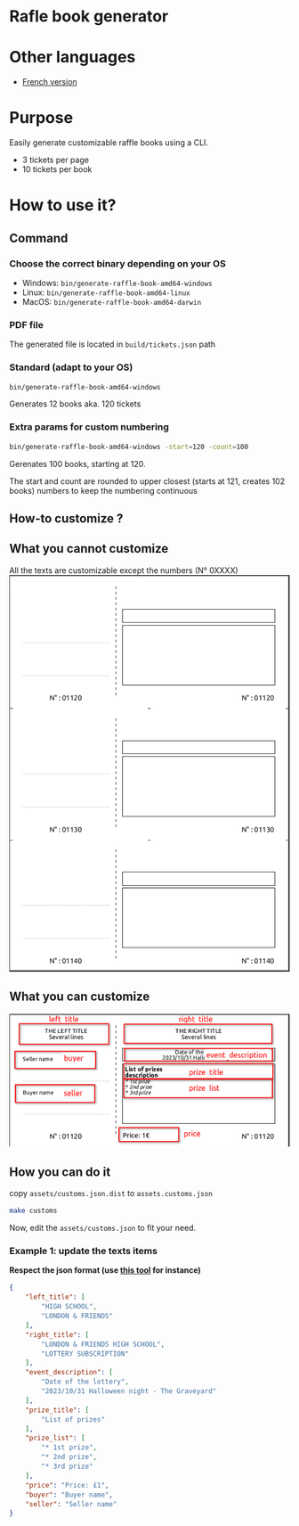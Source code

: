 # Rafle book generator

# Other languages
* [French version](docs/doc-fr.md)

# Purpose
Easily generate customizable raffle books using a CLI.
* 3 tickets per page
* 10 tickets per book
# How to use it?
## Command
### Choose the correct binary depending on your OS
* Windows: `bin/generate-raffle-book-amd64-windows`
* Linux: `bin/generate-raffle-book-amd64-linux`
* MacOS: `bin/generate-raffle-book-amd64-darwin`

### PDF file
The generated file is located in `build/tickets.json` path

### Standard (adapt to your OS)
```bash
bin/generate-raffle-book-amd64-windows
```
Generates 12 books aka. 120 tickets

### Extra params for custom numbering
```bash
bin/generate-raffle-book-amd64-windows -start=120 -count=100
```
Gerenates 100 books, starting at 120.

The start and count are rounded to upper closest (starts at 121, creates 102 books) numbers to keep the numbering continuous

## How-to customize ?
## What you cannot customize

All the texts are customizable except the numbers (N° 0XXXX)
![Not customizable](docs/images/not-customizable.png)

## What you can customize
![Customizabe](docs/images/customizable.png)

## How you can do it
copy `assets/customs.json.dist` to `assets.customs.json`
```bash
make customs
```

Now, edit the `assets/customs.json` to fit your need. 

### Example 1: update the texts items 

__Respect the json format (use [this tool](https://jsonformatter.curiousconcept.com/) for instance)__

```json
{
    "left_title": [
        "HIGH SCHOOL",
        "LONDON & FRIENDS"
    ],
    "right_title": [
        "LONDON & FRIENDS HIGH SCHOOL",
        "LOTTERY SUBSCRIPTION"
    ],
    "event_description": [
        "Date of the lottery",
        "2023/10/31 Halloween night - The Graveyard"
    ],
    "prize_title": [
        "List of prizes"
    ],
    "prize_list": [
        "* 1st prize",
        "* 2nd prize",
        "* 3rd prize"
    ],
    "price": "Price: £1",
    "buyer": "Buyer name",
    "seller": "Seller name"
}
```